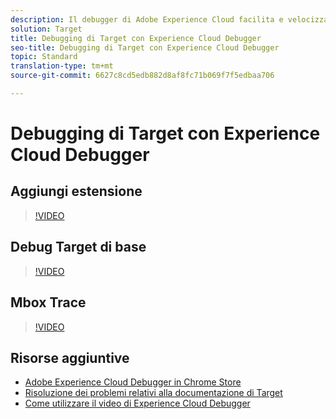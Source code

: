 ```yaml
---
description: Il debugger di Adobe Experience Cloud facilita e velocizza la comprensione dell'implementazione di Target. Puoi visualizzare rapidamente la configurazione della libreria, esaminare le richieste per verificare che i parametri personalizzati vengano passati correttamente, attivare la registrazione della console e disattivare tutte le richieste Target. Autenticati in Experience Cloud per utilizzare lo strumento Mbox Trace ed esaminare le tue attività, i requisiti del pubblico e il tuo profilo visitatore.
solution: Target
title: Debugging di Target con Experience Cloud Debugger
seo-title: Debugging di Target con Experience Cloud Debugger
topic: Standard
translation-type: tm+mt
source-git-commit: 6627c8cd5edb882d8af8fc71b069f7f5edbaa706

---
```



# Debugging di Target con Experience Cloud Debugger

## Aggiungi estensione

>[!VIDEO](https://video.tv.adobe.com/v/23114/?quality=12&captions=ita)

## Debug Target di base

>[!VIDEO](https://video.tv.adobe.com/v/23115/?quality=12&captions=ita)

## Mbox Trace

>[!VIDEO](https://video.tv.adobe.com/v/23113/?quality=12&captions=ita)

## Risorse aggiuntive

+ [Adobe Experience Cloud Debugger in Chrome Store](https://chrome.google.com/webstore/detail/adobe-experience-cloud-de/ocdmogmohccmeicdhlhhgepeaijenapj?hl=en)
+ [Risoluzione dei problemi relativi alla documentazione di Target](https://marketing.adobe.com/resources/help/en_US/target/target/r_troubleshooting_target.html)
+ [Come utilizzare il video di Experience Cloud Debugger](https://helpx.adobe.com/marketing-cloud-core/kt/using/experience-cloud-debugger-feature-video-use.html)
